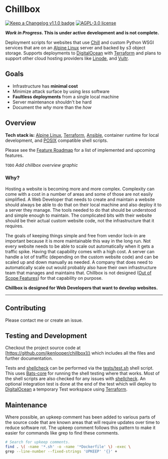# Chillbox

[![Keep a Changelog v1.1.0 badge][changelog-badge]][changelog]
[![AGPL-3.0 license][license-badge]][license]

**_Work in Progress_. This is under active development and is not complete.**

Deployment scripts for websites that use [Chill] and custom Python WSGI services
that are on an [Alpine Linux] server and backed by s3 object storage.
Supports deployments to [DigitalOcean] with [Terraform] and plans to
support other cloud hosting providers like [Linode], and [Vultr].

## Goals

- Infrastructure has **minimal cost**
- Minimize attack surface by using _less_ software
- **Faultless deployments** from a single local machine
- Server maintenance shouldn't be hard
- Document the _why_ more than the _how_

## Overview

**Tech stack is:** [Alpine Linux], [Terraform], [Ansible], container runtime for local development, and [POSIX] compatible shell scripts.

Please see the [Feature Roadmap](./docs/features.md) for a list of implemented and upcoming
features.

`TODO` _Add chillbox overview graphic_
<!-- A bit out of scope, but the diagram generated from using XState could be
shown here. See the experimental branch that is being used to further test this
idea: experiment/statechart -->

### Why?

Hosting a website is becoming more and more complex. Complexity can come
with a cost in a number of areas and some of those are not easily simplified.
A Web Developer that needs to create and maintain a website should always be
able to do that on their local machine and also deploy it to a server they
manage. The tools needed to do that should be understood and simple enough to
maintain. The complicated bits with their website should be their actual custom
website code, not the infrastructure that it requires.

The goals of keeping things simple and free from vendor lock-in are important
because it is more maintainable this way in the long run.  Not every website
needs to be able to scale out automatically when it gets a traffic spike. Having
that capability comes with a high cost. A server can handle a lot of traffic
(depending on the custom website code) and can be scaled up and down manually as
needed. A company that does need to automatically scale out would probably also
have their own infrastructure team that manages and maintains that. Chillbox is
not designed ([Out of Scope Features](./docs/features.md#out-of-scope-features))
for that capability on purpose.

**Chillbox is designed for Web Developers that want to develop websites.**

---

## Contributing

Please contact me or create an issue.

## Testing and Development

Checkout the project source code at [https://github.com/jkenlooper/chillbox]()
which includes all the files and further documentation.

Tests and [shellcheck] can be performed via the [tests/test.sh](./tests/test.sh) shell script. This
uses [Bats-core] for running the shell testing where that works. Most of the
shell scripts are also checked for any issues with [shellcheck]. An optional
integration test is done at the end of the test which will deploy to
[DigitalOcean] a temporary Test workspace using [Terraform].

## Maintenance

Where possible, an upkeep comment has been added to various parts of the source
code that are known areas that will require updates over time to reduce
software rot. The upkeep comment follows this pattern to make it easier for
commands like grep to find these comments.


```bash
# Search for upkeep comments.
find . \( -name '*.sh' -o -name '*Dockerfile' \) -exec \
grep --line-number --fixed-strings 'UPKEEP' '{}' +
```


[changelog]: ./CHANGELOG.md
[changelog-badge]: https://img.shields.io/badge/changelog-Keep%20a%20Changelog%20v1.1.0-%23E05735
[license]: ./LICENSE
[license-badge]: https://img.shields.io/badge/license-AGPL%20V3-blue
[Alpine Linux]: https://alpinelinux.org/
[DigitalOcean]: https://www.digitalocean.com/
[DigitalOcean Spaces]: https://www.digitalocean.com/products/spaces
[Chill]: https://github.com/jkenlooper/chill
[Flask]: https://flask.palletsprojects.com/en/2.1.x/
[SQLite]: https://sqlite.org/index.html
[Terraform]: https://www.terraform.io/
[Ansible]: https://github.com/ansible/ansible#readme
[NGINX]: https://nginx.org/
[POSIX]: https://en.wikipedia.org/wiki/POSIX
[Linode]: https://www.linode.com/
[Vultr]: https://www.vultr.com/
[Rust]: https://rust-lang.org/
[Go]: https://go.dev/
[Bats-core]: https://github.com/bats-core/bats-core#readme
[shellcheck]: https://www.shellcheck.net/

